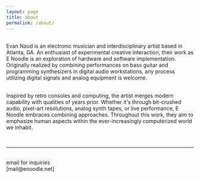 ```yaml
---
layout: page
title: about
permalink: /about/
---
```


<br/>
Evan Naud is an electronic musician and interdisciplinary artist based in Atlanta, GA. An enthusiast of experimental creative interaction, their work as E Noodle is an exploration of hardware and software implementation. Originally realized by combining performances on bass guitar and programming synthesizers in digital audio workstations, any process utilizing digital signals and analog equipment is welcome.

<div class="img_row">
	<img class="col one" src="{{ site.baseurl }}/img/about/about_bass-bw.png" alt="" title="E-electric-bass"/>
	<img class="col one" src="{{ site.baseurl }}/img/about/E_max.jpg" alt="" title="E-max-res"/>
	<img class="col one" src="{{ site.baseurl }}/img/about/en-bio-3.png" alt="" title="E-synth-silhouette"/>

Inspired by retro consoles and computing, the artist merges modern capability with qualities of years prior. Whether it's through bit-crushed audio, pixel-art resolutions, analog synth tapes, or live performance, E Noodle embraces combining approaches. Throughout this work, they aim to emphasize human aspects within the ever-increasingly computerized world we inhabit.​

<br/>
<hr/>
<br/>
<span class="contacticon center">
	<a href="mailto:mail@enoodle.net"><i class="fa fa-envelope-square"></i></a>
</span>
<div class="col three caption">
	email for inquiries
<div class="col three caption">
	[mail@enoodle.net]
</div>

